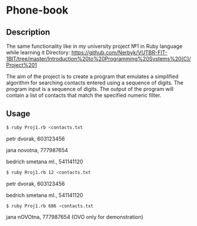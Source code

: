 # Phone-book

## Description
The same functionality like in my university project №1 in Ruby language while learning it
Directory: https://github.com/Nerbyk/VUTBR-FIT-1BIT/tree/master/Introduction%20to%20Programming%20Systems%20(C)/Project%201

The aim of the project is to create a program that emulates
a simplified algorithm for searching contacts entered using
a sequence of digits. The program input is a sequence of digits.
The output of the program will contain a list of contacts
that match the specified numeric filter.

## Usage
```bash
$ ruby Proj1.rb <contacts.txt
```
petr dvorak, 603123456

jana novotna, 777987654

bedrich smetana ml., 541141120


```bash
$ ruby Rroj1.rb 12 <contacts.txt
```
petr dvorak, 603123456

bedrich smetana ml., 541141120

```bash
$ ruby Proj1.rb 686 <contacts.txt
```
jana nOVOtna, 777987654
(OVO only for demonstration)
